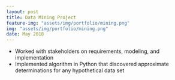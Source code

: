 ```yaml
---
layout: post
title: Data Mining Project    
feature-img: "assets/img/portfolio/mining.png"
img: "assets/img/portfolio/mining.png"
date: May 2018
---
```



* Worked with stakeholders on requirements, modeling, and implementation
* Implemented algorithm in Python that discovered approximate determinations for any hypothetical data set
